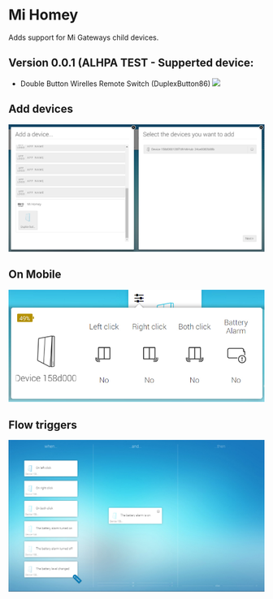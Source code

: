 # Mi Homey

Adds support for Mi Gateways child devices.

## Version 0.0.1 (ALHPA TEST - Supperted device:
* Double Button Wirelles Remote Switch (DuplexButton86)
![](https://https://raw.githubusercontent.com/Maxmudjon/images/master/DuplexButton86.jpg)

## Add devices
![](https://raw.githubusercontent.com/Maxmudjon/images/master/app-and-show-device.jpg)

## On Mobile
![](https://raw.githubusercontent.com/Maxmudjon/images/master/on%20mobile.jpg)

## Flow triggers
![](https://raw.githubusercontent.com/Maxmudjon/images/master/flow%20triggers.jpg)
